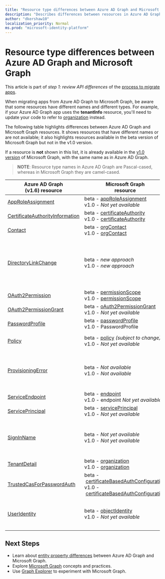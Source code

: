 ```yaml
---
title: "Resource type differences between Azure AD Graph and Microsoft Graph"
description: "Describes differences between resources in Azure AD Graph and resources in Microsoft Graph in order to help migrate apps."
author: "dkershaw10"
localization_priority: Normal
ms.prod: "microsoft-identity-platform"
---
```


# Resource type differences between Azure AD Graph and Microsoft Graph

This article is part of *step 1: review API differences* of the [process to migrate apps](migrate-azure-ad-graph-planning-checklist.md).

When migrating apps from Azure AD Graph to Microsoft Graph, be aware that some resources have different names and different types.  For example, if your Azure AD Graph app uses the **tenantInfo** resource, you'll need to update your code to refer to [organization](/graph/api/resources/organization?view=graph-rest-1.0) instead.

The following table highlights differences between Azure AD Graph and Microsoft Graph resources.  It shows resources that have different names or are not available; it also highlights resources available in the beta version of Microsoft Graph but not in the v1.0 version.

If a resource is **not** shown in this list, it is already available in the [v1.0 version](/graph/api/overview?view=graph-rest-1.0) of Microsoft Graph, with the same name as in Azure AD Graph.

> **NOTE**: Resource type names in Azure AD Graph are Pascal-cased, whereas in Microsoft Graph they are camel-cased.

|Azure AD Graph <br>(v1.6) resource |Microsoft Graph<br>resource|Comments|
|---|---|---|
| [AppRoleAssignment](https://docs.microsoft.com/previous-versions/azure/ad/graph/api/entity-and-complex-type-reference) | beta&nbsp;-&nbsp;[appRoleAssignment](/graph/api/resources/approleassignment?view=graph-rest-beta)<br>v1.0 - _Not yet available_ | |
| [CertificateAuthorityInformation](https://docs.microsoft.com/previous-versions/azure/ad/graph/api/entity-and-complex-type-reference) | beta&nbsp;-&nbsp;[certificateAuthority](/graph/api/resources/certificateauthority?view=graph-rest-beta)<br>v1.0&nbsp;-&nbsp;[certificateAuthority](/graph/api/resources/certificateauthority?view=graph-rest-v1.0) | |
| [Contact](https://docs.microsoft.com/previous-versions/azure/ad/graph/api/entity-and-complex-type-reference) | beta - [orgContact](/graph/api/resources/orgContact?view=graph-rest-beta)<br>v1.0 - [orgContact](/graph/api/resources/orgContact?view=graph-rest-v1.0) | |
| [DirectoryLinkChange](https://docs.microsoft.com/previous-versions/azure/ad/graph/api/entity-and-complex-type-reference) | beta - _new&nbsp;approach_ <br>v1.0 - _new&nbsp;approach_ | Delta query supports relationship change detection with a mechanism that doesn't require this resource. Please see [Feature differences between Azure AD Graph and Microsoft Graph](migrate-azure-ad-graph-feature-differences.md). |
| [OAuth2Permission](https://docs.microsoft.com/previous-versions/azure/ad/graph/api/entity-and-complex-type-reference) | beta - [permissionScope](/graph/api/resources/permissionScope?view=graph-rest-beta) <br> v1.0 - [permissionScope](/graph/api/resources/permissionScope?view=graph-rest-1.0) ||
| [OAuth2PermissionGrant](https://docs.microsoft.com/previous-versions/azure/ad/graph/api/entity-and-complex-type-reference) | beta&nbsp;-&nbsp;[oAuth2PermissionGrant](/graph/api/resources/oAuth2PermissionGrant?view=graph-rest-beta) <br> v1.0 - _Not yet available_ ||
| [PasswordProfile](https://docs.microsoft.com/previous-versions/azure/ad/graph/api/entity-and-complex-type-reference) | beta - [passwordProfile](/graph/api/resources/passwordProfile?view=graph-rest-beta) <br> v1.0 - PasswordProfile ||
| [Policy](https://docs.microsoft.com/previous-versions/azure/ad/graph/api/entity-and-complex-type-reference) | beta - [policy](/graph/api/resources/parentalcontrolsettings?view=graph-rest-beta) _(subject to change)_ <br> v1.0  - _Not yet available_ | Each policy will have a unique type name and structure.|
| [ProvisioningError](https://docs.microsoft.com/previous-versions/azure/ad/graph/api/entity-and-complex-type-reference) | beta&nbsp;-&nbsp;_Not available_ <br> v1.0&nbsp;-&nbsp;_Not available_ | This resource is deprecated.  However, a new resource describing any AD Connect related provisioning errors can be found in [onPremisesProvisioningError](/graph/api/resources/onPremisesProvisioningError?view=graph-rest-v1.0). |
| [ServiceEndpoint](https://docs.microsoft.com/previous-versions/azure/ad/graph/api/entity-and-complex-type-reference) | beta - [endpoint](/graph/api/resources/endpoint?view=graph-rest-beta) <br> v1.0 - endpoint _Not yet available_ | [endpoint](/graph/api/resources/endpoint?view=graph-rest-beta) is only available as part of the [group](/graph/api/resources/group?view=graph-rest-beta) resource.|
| [ServicePrincipal](https://docs.microsoft.com/previous-versions/azure/ad/graph/api/entity-and-complex-type-reference) | beta - [servicePrincipal](/graph/api/resources/serviceprincipal?view=graph-rest-beta) <br> v1.0 - _Not yet available_ | |
| [SignInName](https://docs.microsoft.com/previous-versions/azure/ad/graph/api/entity-and-complex-type-reference) | beta - _Not yet available_ <br> v1.0 - _Not yet available_ | New modeling for the identifiers used to sign into a user account, called **identityObject**, but not yet available. Supports Azure AD B2C scenarios. |
| [TenantDetail](https://docs.microsoft.com/previous-versions/azure/ad/graph/api/entity-and-complex-type-reference) | beta - [organization](/graph/api/resources/organization?view=graph-rest-beta) <br> v1.0 - [organization](/graph/api/resources/organization?view=graph-rest-v1.0) | |
| [TrustedCasForPasswordAuth](https://docs.microsoft.com/previous-versions/azure/ad/graph/api/entity-and-complex-type-reference) | beta&nbsp;-&nbsp;[certificateBasedAuthConfiguration](/graph/api/resources/certificatebasedcuthconfiguration?view=graph-rest-beta) <br> v1.0&nbsp;-&nbsp;[certificateBasedAuthConfiguration](/graph/api/resources/certificatebasedcuthconfiguration?view=graph-rest-v1.0) | |
| [UserIdentity](https://docs.microsoft.com/previous-versions/azure/ad/graph/api/entity-and-complex-type-reference) | beta - [objectIdentity](/graph/api/resources/objectidentity?view=graph-rest-beta) <br> v1.0 - _Not yet available_ |  New modeling for the identifiers used to sign into a user account, called **objectIdentity**. Supports Azure AD B2C scenarios. |

## Next Steps

- Learn about [entity property differences](migrate-azure-ad-graph-property-differences.md) between Azure AD Graph and Microsoft Graph.
- Explore [Microsoft Graph](/graph/overview) concepts and practices.
- Use [Graph Explorer](https://aka.ms/ge) to experiment with Microsoft Graph.
